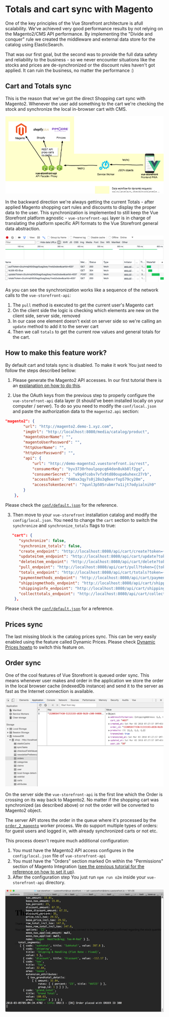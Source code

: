 # Totals and cart sync with Magento

One of the key principles of the Vue Storefront architecture is afull scalability. We've achieved very good performance results by not relying on the Magento2/CMS API performance. By implementing the "Divide and conquer" rule we created the middleware and external data store for the catalog using ElasticSearch.

That was our first goal, but the second was to provide the full data safety and reliability to the business - so we never encounter situations like the stocks and prices are de-synchronized or the discount rules haven't got applied. It can ruin the business, no matter the performance :)

## Cart and Totals sync

This is the reason that we've got the direct Shopping cart sync with Magento2. Whenever the user add something to the cart we're checking the stock and synchronize the local in-browser cart with CMS.

![This is the dynamic requests architecture](../images/Vue-storefront-architecture-proxy-requests.png)

In the backward direction we're always getting the current Totals - after applied Magento shopping cart rules and discounts to display the proper data to the user. This synchronization is implemented to still keep the Vue Storefront platform agnostic - `vue-storefront-api` layer is in charge of translating the platform specific API formats to the Vue Storefront general data abstraction.

![This is how the cart sync works](../images/cart-sync.png)

As you can see the synchronization works like a sequence of the network calls to the `vue-storefront-api`:

1. The `pull` method is executed to get the current user's Magento cart
2. On the client side the logic is checking which elements are new on the client side, server side, removed
3. In our case one element doesn't exist on server side so we're calling an `update` method to add it to the server cart
4. Then we call `totals` to get the current row values and general totals for the cart.

## How to make this feature work?

By default cart and totals sync is disabled. To make it work You just need to follow the steps described bellow:

1. Please generate the Magento2 API accesses. In our first tutorial there is an [explanation on how to do this](../installation/magento.md).

2. Use the OAuth keys from the previous step to properly configure the `vue-storefront-api` data layer (it should've been installed locally on your computer / server). To do so you need to modify the `conf/local.json` and paste the authorization data to the `magento2.api` section:

```json
"magento2": {
		"url": "http://magento2.demo-1.xyz.com",
		"imgUrl": "http://localhost:8080/media/catalog/product",
		"magentoUserName": "",
		"magentoUserPassword": "",
		"httpUserName": "",
		"httpUserPassword": "",
		"api": {
			"url": "http://demo-magento2.vuestorefront.io/rest",
			"consumerKey": "byv3730rhoulpopcq64don8ukb8lf2gq",
			"consumerSecret": "u9q4fcobv7vfx9td80oupa6uhexc27rb",
			"accessToken": "040xx3qy7s0j28o3q0exrfop579cy20m",
			"accessTokenSecret": "7qunl3p505rubmr7u1ijt7odyialnih9"
		}
	},
```

Please check the [`conf/default.json`](https://github.com/DivanteLtd/vue-storefront-api/blob/master/config/default.json) for the reference.

3. Then move to your `vue-storefront` installation catalog and modify the `config/local.json`. You need to change the `cart` section to switch the `synchronize` and `synchronize_totals` flags to true:

```json
   "cart": {
      "synchronize": false,
      "synchronize_totals": false,
      "create_endpoint": "http://localhost:8080/api/cart/create?token={{token}}",
      "updateitem_endpoint": "http://localhost:8080/api/cart/update?token={{token}}&cartId={{cartId}}",
      "deleteitem_endpoint": "http://localhost:8080/api/cart/delete?token={{token}}&cartId={{cartId}}",
      "pull_endpoint": "http://localhost:8080/api/cart/pull?token={{token}}&cartId={{cartId}}",
      "totals_endpoint": "http://localhost:8080/api/cart/totals?token={{token}}&cartId={{cartId}}",
      "paymentmethods_endpoint": "http://localhost:8080/api/cart/payment-methods?token={{token}}&cartId={{cartId}}",
      "shippingmethods_endpoint": "http://localhost:8080/api/cart/shipping-methods?token={{token}}&cartId={{cartId}}",
      "shippinginfo_endpoint": "http://localhost:8080/api/cart/shipping-information?token={{token}}&cartId={{cartId}}",
      "collecttotals_endpoint": "http://localhost:8080/api/cart/collect-totals?token={{token}}&cartId={{cartId}}"
    },
```

Please check the [`conf/default.json`](https://github.com/DivanteLtd/vue-storefront/blob/1302ed84561a514beb8c35e45ae1d0aa4dc9f74a/config/default.json#L8) for a reference.

## Prices sync

The last missing block is the catalog prices sync. This can be very easily enabled using the feature called Dynamic Prices. Please check [Dynamic Prices howto](direct-prices-sync.md) to switch this feature on.

## Order sync

One of the cool features of Vue Storefront is queued order sync. This means whenever user makes and order in the application we store the order in the local browser cache (indexedDb instance) and send it to the server as fast as the Internet connection is available.

![Orders are stored locally before they're send to the server](../images/orders-collection.png)

On the server side the `vue-storefront-api` is the first line which the Order is crossing on its way back to Magento2. No matter if the shopping cart was synchronized (as described above) or not the order will be converted to Magento2 object.

The server API stores the order in the queue where it's processed by the [`order_2_magento`](https://github.com/DivanteLtd/vue-storefront-api/blob/master/src/worker/order_to_magento2.js) worker process. We do support multiple types of orders: for guest users and logged in, with already synchronized carts or not etc.

This process doesn't require much additional configuration:

1. You must have the Magento2 API access configures in the `config/local.json` file of `vue-storefront-api`
2. You must have the "Orders" section marked On within the "Permissions" section of Magento Integration ([see the previous tutorial for the reference on how to set it up](../installation/magento.md)).
3. After the configuration step You just run `npm run o2m` inside your `vue-storefront-api` directory.

![This is the output of o2m after successfull setup](../images/o2m-output.png)

